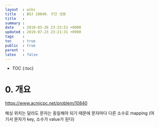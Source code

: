 ```yaml
---
layout  : wiki
title   : BOJ 10840. 구간 성분
title   : 
summary : 
date    : 2019-03-26 23:23:51 +0900
updated : 2019-07-23 23:21:31 +0900
tags    : 
toc     : true
public  : true
parent  : 
latex   : false
---
```

* TOC
{:toc}

# 0. 개요
https://www.acmicpc.net/problem/10840

해싱
위치는 달라도 문자는 동일해야 되기 때문에 문자마다 다른 소수로 mapping 
(여기서 문자가 key, 소수가 value가 된다)
